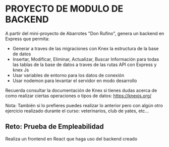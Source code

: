 # PROYECTO DE MODULO DE BACKEND
A partir del mini-proyecto de Abarrotes "Don Rufino", genera un backend en Express que permita:
*  Generar a traves de las migraciones con Knex la estructura de la base de datos
* Insertar, Modificar, Eliminar, Actualizar, Buscar Información para todas las tablas de la base de datos a traves de las rutas API con Express y knex Js
* Usar variables de entorno para los datos de conexión
* Usar nodemon para levantar el servidor en modo desarrollo

Recuerda consultar la documentación de Knex si tienes dudas acerca de como realizar ciertas operaciones o tipos de datos: https://knexjs.org/

Nota: También si lo prefieres puedes realizar lo anterior pero con algún otro ejercicio realizado durante el curso: veterinarios, club de yates, etc...

## Reto: Prueba de Empleabilidad
Realiza un frontend en React que haga uso del backend creado